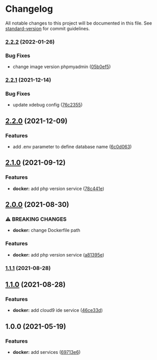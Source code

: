 # Changelog

All notable changes to this project will be documented in this file. See [standard-version](https://github.com/conventional-changelog/standard-version) for commit guidelines.

### [2.2.2](https://github.com/darkjinnee/web-stack/compare/v2.2.1...v2.2.2) (2022-01-26)


### Bug Fixes

* change image version phpmyadmin ([05b0ef5](https://github.com/darkjinnee/web-stack/commit/05b0ef59edef16e7bd8bd1f61627a54828e72f66))

### [2.2.1](https://github.com/darkjinnee/web-stack/compare/v2.2.0...v2.2.1) (2021-12-14)


### Bug Fixes

* update xdebug config ([76c2355](https://github.com/darkjinnee/web-stack/commit/76c2355e0e7c009439987a1cfd7ffe021f9ef4c6))

## [2.2.0](https://github.com/darkjinnee/web-stack/compare/v2.1.0...v2.2.0) (2021-12-09)


### Features

* add .env parameter to define database name ([6c0d063](https://github.com/darkjinnee/web-stack/commit/6c0d0636997bc8bce53ecbb51ad301e8bd8073fa))

## [2.1.0](https://github.com/darkjinnee/web-stack/compare/v2.0.0...v2.1.0) (2021-09-12)


### Features

* **docker:** add php version service ([78c441e](https://github.com/darkjinnee/web-stack/commit/78c441e114630ecb695d9a9c044798a5e75eaac3))

## [2.0.0](https://github.com/darkjinnee/web-stack/compare/v1.1.1...v2.0.0) (2021-08-30)


### ⚠ BREAKING CHANGES

* **docker:** change Dockerfile path

### Features

* **docker:** add php version service ([a81395e](https://github.com/darkjinnee/web-stack/commit/a81395e89d34ad111a14dbdc573fc46e61dbe34a))

### [1.1.1](https://github.com/darkjinnee/web-stack/compare/v1.1.0...v1.1.1) (2021-08-28)

## [1.1.0](https://github.com/darkjinnee/web-stack/compare/v1.0.0...v1.1.0) (2021-08-28)


### Features

* **docker:** add cloud9 ide service ([46ce33d](https://github.com/darkjinnee/web-stack/commit/46ce33dfd59655c37d85e34ef6b45224d8bf3f82))

## 1.0.0 (2021-05-19)


### Features

* **docker:** add services ([69713e6](https://github.com/darkjinnee/web-stack/commit/69713e6ac1ea00f8694f6e13754f677af7050c20))

